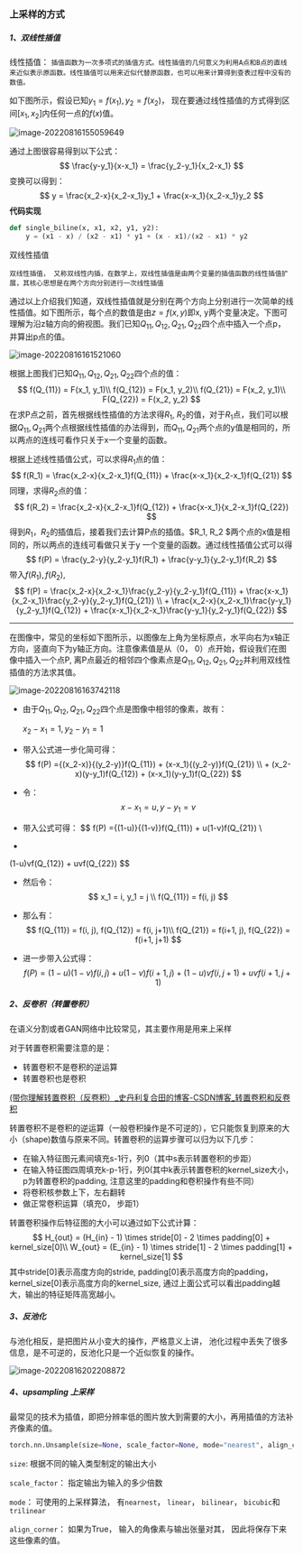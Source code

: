 ### 上采样的方式

##### 1、双线性插值

线性插值： `插值函数为一次多项式的插值方式。线性插值的几何意义为利用A点和B点的直线来近似表示原函数。线性插值可以用来近似代替原函数，也可以用来计算得到查表过程中没有的数值。`

如下图所示，假设已知$y_1 = f(x_1), y_2 = f(x_2)$， 现在要通过线性插值的方式得到区间$[x_1, x_2]$内任何一点的$f(x)$值。

![image-20220816155059649](../img/image-20220816155059649.png)

通过上图很容易得到以下公式：
$$
\frac{y-y_1}{x-x_1} = \frac{y_2-y_1}{x_2-x_1}
$$
变换可以得到：
$$
y = \frac{x_2-x}{x_2-x_1}y_1 + \frac{x-x_1}{x_2-x_1}y_2
$$
**代码实现**

```python
def single_biline(x, x1, x2, y1, y2):
    y = (x1 - x) / (x2 - x1) * y1 + (x - x1)/(x2 - x1) * y2
```



双线性插值

`双线性插值， 又称双线性内插，在数学上，双线性插值是由两个变量的插值函数的线性插值扩展，其核心思想是在两个方向分别进行一次线性插值`

通过以上介绍我们知道，双线性插值就是分别在两个方向上分别进行一次简单的线性插值。如下图所示，每个点的数值是由$z= f(x, y)$即x, y两个变量决定。下图可理解为沿z轴方向的俯视图。我们已知$Q_{11}, Q_{12}, Q_{21}, Q_{22}$四个点中插入一个点p， 并算出p点的值。

![image-20220816161521060](../img/image-20220816161521060.png)

根据上图我们已知$Q_{11}, Q_{12}, Q_{21}, Q_{22}$四个点的值：
$$
f(Q_{11}) = F(x_1, y_1)\\
f(Q_{12}) = F(x_1, y_2)\\
f(Q_{21}) = F(x_2, y_1)\\
F(Q_{22}) = F(x_2, y_2)
$$
在求P点之前，首先根据线性插值的方法求得$R_1$, $R_2$的值，对于$R_1$点，我们可以根据$Q_{11}, Q_{21}$两个点根据线性插值的办法得到，而$Q_{11}, Q_{21}$两个点的y值是相同的，所以两点的连线可看作只关于x一个变量的函数。

根据上述线性插值公式，可以求得$R_1$点的值：
$$
f(R_1) = \frac{x_2-x}{x_2-x_1}f(Q_{11}) + \frac{x-x_1}{x_2-x_1}f(Q_{21})
$$
同理，求得$R_2$点的值：
$$
f(R_2) = \frac{x_2-x}{x_2-x_1}f(Q_{12}) + \frac{x-x_1}{x_2-x_1}f(Q_{22})
$$
得到$R_1， R_2$的插值后，接着我们去计算P点的插值。$R_1, R_2 $两个点的x值是相同的，所以两点的连线可看做只关于y 一个变量的函数。通过线性插值公式可以得
$$
f(P) = \frac{y_2-y}{y_2-y_1}f(R_1) + \frac{y-y_1}{y_2-y_1}f(R_2)
$$
带入$f(R_1), f(R_2)$, 
$$
f(P) = \frac{x_2-x}{x_2-x_1}\frac{y_2-y}{y_2-y_1}f(Q_{11}) + \frac{x-x_1}{x_2-x_1}\frac{y_2-y}{y_2-y_1}f(Q_{21}) \\
+ 
\frac{x_2-x}{x_2-x_1}\frac{y-y_1}{y_2-y_1}f(Q_{12}) + \frac{x-x_1}{x_2-x_1}\frac{y-y_1}{y_2-y_1}f(Q_{22})
$$

******

在图像中，常见的坐标如下图所示，以图像左上角为坐标原点，水平向右为x轴正方向，竖直向下为y轴正方向。注意像素值是从（0， 0）点开始，假设我们在图像中插入一个点P, 离P点最近的相邻四个像素点是$Q_{11}, Q_{12}, Q_{21}, Q_{22}$并利用双线性插值的方法求其值。

![image-20220816163742118](../img/image-20220816163742118.png)

* 由于$Q_{11}, Q_{12}, Q_{21}, Q_{22}$四个点是图像中相邻的像素，故有：

    $x_2 - x_1 = 1, y_2 - y_1 = 1$

* 带入公式进一步化简可得：
  $$
  f(P) ={(x_2-x)}{(y_2-y)}f(Q_{11}) + (x-x_1){(y_2-y)}f(Q_{21}) \\
  + 
  (x_2-x)(y-y_1)f(Q_{12}) + (x-x_1)(y-y_1)f(Q_{22})
  $$

* 令：
  $$
  x - x_1 = u, y - y_1 = v
  $$

*  带入公式可得：
  $$
  f(P) ={(1-u)}{(1-v)}f(Q_{11}) + u(1-v)f(Q_{21}) \\
  + 
  (1-u)vf(Q_{12}) + uvf(Q_{22})
  $$

* 然后令：
  $$
  x_1 = i, y_1 = j \\
  f(Q_{11}) = f(i, j)
  $$

* 那么有：
  $$
  f(Q_{11}) = f(i, j), f(Q_{12}) = f(i, j+1)\\
  f(Q_{21}) = f(i+1, j), f(Q_{22}) = f(i+1, j+1)
  $$

* 进一步带入公式得：
  $$
  f(P) = (1-u)(1-v)f(i, j) + u(1-v)f(i+1, j) + (1-u)vf(i, j+1)+ uvf(i+1, j+1)
  $$





##### 2、反卷积（转置卷积）

在语义分割或者GAN网络中比较常见，其主要作用是用来上采样

对于转置卷积需要注意的是：

* 转置卷积不是卷积的逆运算
* 转置卷积也是卷积

[(带你理解转置卷积（反卷积）_史丹利复合田的博客-CSDN博客_转置卷积和反卷积](https://blog.csdn.net/tsyccnh/article/details/87357447)

转置卷积不是卷积的逆运算（一般卷积操作是不可逆的），它只能恢复到原来的大小（shape)数值与原来不同。转置卷积的运算步骤可以归为以下几步：

* 在输入特征图元素间填充s-1行，列0（其中s表示转置卷积的步距）
* 在输入特征图四周填充k-p-1行，列0(其中k表示转置卷积的kernel_size大小，p为转置卷积的padding, 注意这里的padding和卷积操作有些不同）
* 将卷积核参数上下，左右翻转
* 做正常卷积运算（填充0， 步距1）

转置卷积操作后特征图的大小可以通过如下公式计算：
$$
H_{out} = (H_{in} - 1) \times stride[0] - 2 \times padding[0] + kernel_size[0]\\
W_{out} = (E_{in} - 1) \times stride[1] - 2 \times padding[1] + kernel_size[1]
$$
其中stride[0]表示高度方向的stride, padding[0]表示高度方向的padding， kernel_size[0]表示高度方向的kernel_size, 通过上面公式可以看出padding越大，输出的特征矩阵高宽越小。

##### 3、反池化

与池化相反，是把图片从小变大的操作，严格意义上讲， 池化过程中丢失了很多信息，是不可逆的，反池化只是一个近似恢复的操作。

![image-20220816202208872](../img/image-20220816202208872.png)

##### 4、upsampling 上采样

最常见的技术为插值，即把分辨率低的图片放大到需要的大小，再用插值的方法补齐像素的值。

```python
torch.nn.Unsample(size=None, scale_factor=None, mode="nearest", align_corner=None)
```

`size`: 根据不同的输入类型制定的输出大小

`scale_factor`： 指定输出为输入的多少倍数

`mode`： 可使用的上采样算法， 有`nearnest`， `linear`， `bilinear`， `bicubic`和`trilinear`

`align_corner`： 如果为True， 输入的角像素与输出张量对其， 因此将保存下来这些像素的值。
